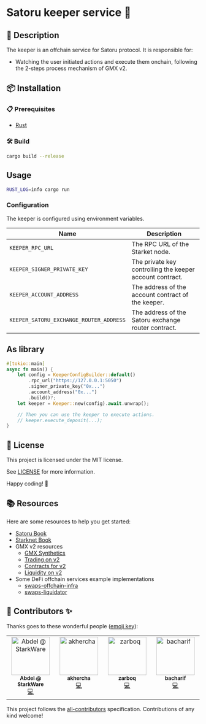 # Satoru keeper service 🦀

## 📝 Description

The keeper is an offchain service for Satoru protocol. It is responsible for:

- Watching the user initiated actions and execute them onchain, following the 2-steps process mechanism of GMX v2.

## 📦 Installation

### 📋 Prerequisites

- [Rust](https://www.rust-lang.org/tools/install)

### 🛠️ Build

```bash
cargo build --release
```

## Usage

```bash
RUST_LOG=info cargo run
```

### Configuration

The keeper is configured using environment variables.

| Name                                    | Description                                              |
| --------------------------------------- | -------------------------------------------------------- |
| `KEEPER_RPC_URL`                        | The RPC URL of the Starket node.                         |
| `KEEPER_SIGNER_PRIVATE_KEY`             | The private key controlling the keeper account contract. |
| `KEEPER_ACCOUNT_ADDRESS`                | The address of the account contract of the keeper.       |
| `KEEPER_SATORU_EXCHANGE_ROUTER_ADDRESS` | The address of the Satoru exchange router contract.      |

## As library

```rust
#[tokio::main]
async fn main() {
    let config = KeeperConfigBuilder::default()
        .rpc_url("https://127.0.0.1:5050")
        .signer_private_key("0x...")
        .account_address("0x...")
        .build()?;
    let keeper = Keeper::new(config).await.unwrap();

    // Then you can use the keeper to execute actions.
    // keeper.execute_deposit(...);
}
```

## 📄 License

This project is licensed under the MIT license.

See [LICENSE](LICENSE) for more information.

Happy coding! 🎉

## 📚 Resources

Here are some resources to help you get started:

- [Satoru Book](https://keep-starknet-strange.github.io/satoru/)
- [Starknet Book](https://book.starknet.io/)
- GMX v2 resources
  - [GMX Synthetics](https://github.com/gmx-io/gmx-synthetics)
  - [Trading on v2](https://docs.gmx.io/docs/trading/v2)
  - [Contracts for v2](https://docs.gmx.io/docs/api/contracts-v2/)
  - [Liquidity on v2](https://docs.gmx.io/docs/providing-liquidity/v2)
- Some DeFi offchain services example implementations
  - [swaps-offchain-infra](https://github.com/mycelium-ethereum/swaps-offchain-infra)
  - [swaps-liquidator](https://github.com/mycelium-ethereum/swaps-liquidator)

## 🫶 Contributors ✨

Thanks goes to these wonderful people ([emoji key](https://allcontributors.org/docs/en/emoji-key)):

<!-- ALL-CONTRIBUTORS-LIST:START - Do not remove or modify this section -->
<!-- prettier-ignore-start -->
<!-- markdownlint-disable -->
<table>
  <tbody>
    <tr>
      <td align="center" valign="top" width="14.28%"><a href="https://github.com/abdelhamidbakhta"><img src="https://avatars.githubusercontent.com/u/45264458?v=4?s=100" width="100px;" alt="Abdel @ StarkWare "/><br /><sub><b>Abdel @ StarkWare </b></sub></a><br /><a href="https://github.com/keep-starknet-strange/satoru-keeper/commits?author=abdelhamidbakhta" title="Code">💻</a></td>
      <td align="center" valign="top" width="14.28%"><a href="https://t.me/notaihe"><img src="https://avatars.githubusercontent.com/u/22559023?v=4?s=100" width="100px;" alt="akhercha"/><br /><sub><b>akhercha</b></sub></a><br /><a href="https://github.com/keep-starknet-strange/satoru-keeper/commits?author=akhercha" title="Code">💻</a></td>
      <td align="center" valign="top" width="14.28%"><a href="https://github.com/zarboq"><img src="https://avatars.githubusercontent.com/u/37303126?v=4?s=100" width="100px;" alt="zarboq"/><br /><sub><b>zarboq</b></sub></a><br /><a href="https://github.com/keep-starknet-strange/satoru-keeper/commits?author=zarboq" title="Code">💻</a></td>
      <td align="center" valign="top" width="14.28%"><a href="https://github.com/bacharif"><img src="https://avatars.githubusercontent.com/u/22233193?v=4?s=100" width="100px;" alt="bacharif"/><br /><sub><b>bacharif</b></sub></a><br /><a href="https://github.com/keep-starknet-strange/satoru-keeper/commits?author=bacharif" title="Code">💻</a></td>
    </tr>
  </tbody>
</table>

<!-- markdownlint-restore -->
<!-- prettier-ignore-end -->

<!-- ALL-CONTRIBUTORS-LIST:END -->

This project follows the [all-contributors](https://github.com/all-contributors/all-contributors) specification. Contributions of any kind welcome!
